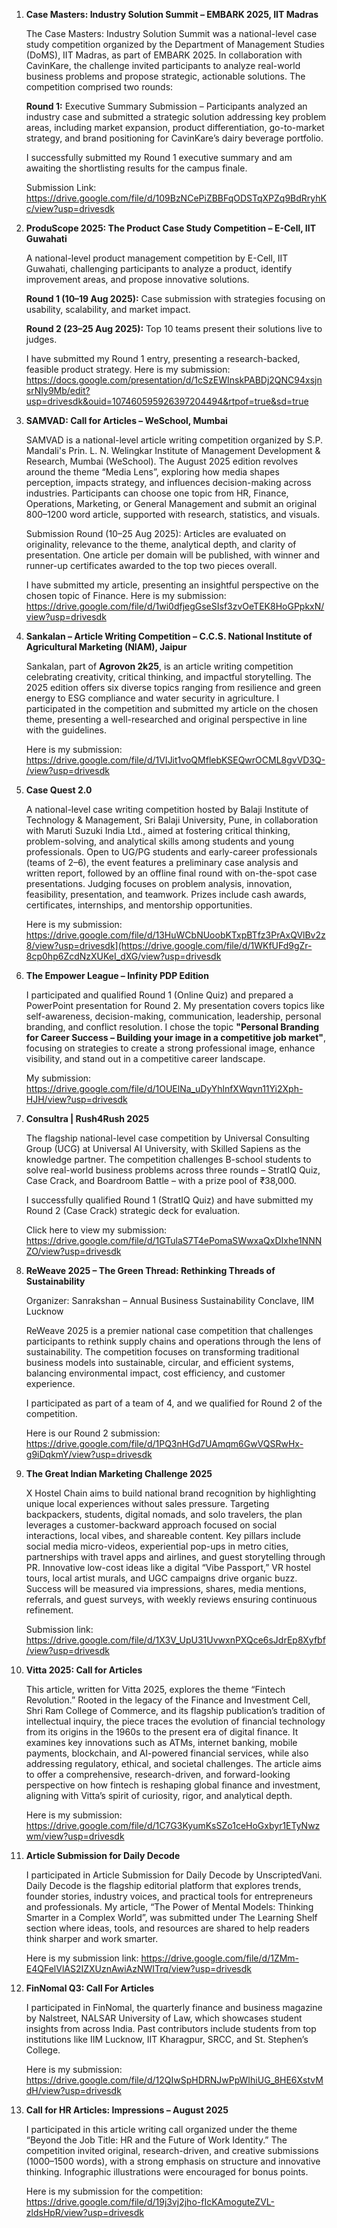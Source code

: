1. **Case Masters: Industry Solution Summit – EMBARK 2025, IIT Madras**

   The Case Masters: Industry Solution Summit was a national-level case study competition organized by the Department of Management Studies (DoMS), IIT Madras, as part of EMBARK 2025. In collaboration with CavinKare, the challenge invited participants to analyze real-world business problems and propose strategic, actionable solutions.
The competition comprised two rounds:

   **Round 1:** Executive Summary Submission – Participants analyzed an industry case and submitted a strategic solution addressing key problem areas, including market expansion, product differentiation, go-to-market strategy, and brand positioning for CavinKare’s dairy beverage portfolio.

   I successfully submitted my Round 1 executive summary and am awaiting the shortlisting results for the campus finale.

   Submission Link: https://drive.google.com/file/d/109BzNCePiZBBFqODSTqXPZq9BdRryhKc/view?usp=drivesdk

 2. **ProduScope 2025: The Product Case Study Competition – E-Cell, IIT Guwahati**

    A national-level product management competition by E-Cell, IIT Guwahati, challenging participants to analyze a product, identify improvement areas, and propose innovative solutions.

    **Round 1 (10–19 Aug 2025):** Case submission with strategies focusing on usability, scalability, and market impact.

    **Round 2 (23–25 Aug 2025):** Top 10 teams present their solutions live to judges.

    I have submitted my Round 1 entry, presenting a research-backed, feasible product strategy. Here is my submission: https://docs.google.com/presentation/d/1cSzEWInskPABDj2QNC94xsjnsrNIy9Mb/edit?usp=drivesdk&ouid=107460595926397204494&rtpof=true&sd=true

 3. **SAMVAD: Call for Articles – WeSchool, Mumbai**

    SAMVAD is a national-level article writing competition organized by S.P. Mandali's Prin. L. N. Welingkar Institute of Management Development & Research, Mumbai (WeSchool). The August 2025 edition revolves around the theme “Media Lens”, exploring how media shapes perception, impacts strategy, and influences decision-making across industries. Participants can choose one topic from HR, Finance, Operations, Marketing, or General Management and submit an original 800–1200 word article, supported with research, statistics, and visuals.

    Submission Round (10–25 Aug 2025): Articles are evaluated on originality, relevance to the theme, analytical depth, and clarity of presentation. One article per domain will be published, with winner and runner-up certificates awarded to the top two pieces overall.

    I have submitted my article, presenting an insightful perspective on the chosen topic of Finance. Here is my submission: https://drive.google.com/file/d/1wi0dfjegGseSIsf3zvOeTEK8HoGPpkxN/view?usp=drivesdk

 4. **Sankalan – Article Writing Competition – C.C.S. National Institute of Agricultural Marketing (NIAM), Jaipur**

    Sankalan, part of **Agrovon 2k25**, is an article writing competition celebrating creativity, critical thinking, and impactful storytelling. The 2025 edition offers six diverse topics ranging from resilience and green energy to ESG compliance and water security in agriculture. I participated in the competition and submitted my article on the chosen theme, presenting a well-researched and original perspective in line with the guidelines.

    Here is my submission: https://drive.google.com/file/d/1VIJit1voQMflebKSEQwrOCML8gvVD3Q-/view?usp=drivesdk

 5. **Case Quest 2.0**

    A national-level case writing competition hosted by Balaji Institute of Technology & Management, Sri Balaji University, Pune, in collaboration with Maruti Suzuki India Ltd., aimed at fostering critical thinking, problem-solving, and analytical skills among students and young professionals. Open to UG/PG students and early-career professionals (teams of 2–6), the event features a preliminary case analysis and written report, followed by an offline final round with on-the-spot case presentations. Judging focuses on problem analysis, innovation, feasibility, presentation, and teamwork. Prizes include cash awards, certificates, internships, and mentorship opportunities.

    Here is my submission: https://drive.google.com/file/d/13HuWCbNUoobKTxpBTfz3PrAxQVlBv2z8/view?usp=drivesdk](https://drive.google.com/file/d/1WKfUFd9gZr-8cp0hp6ZcdNzXUKeI_dXG/view?usp=drivesdk

 6. **The Empower League – Infinity PDP Edition**

    I participated and qualified Round 1 (Online Quiz) and prepared a PowerPoint presentation for Round 2. My presentation covers topics like self-awareness, decision-making, communication, leadership, personal branding, and conflict resolution. I chose the topic **"Personal Branding for Career Success – Building your image in a competitive job market"**, focusing on strategies to create a strong professional image, enhance visibility, and stand out in a competitive career landscape.

    My submission: https://drive.google.com/file/d/1OUElNa_uDyYhlnfXWqvn11Yi2Xph-HJH/view?usp=drivesdk

 7. **Consultra | Rush4Rush 2025**

    The flagship national-level case competition by Universal Consulting Group (UCG) at Universal AI University, with Skilled Sapiens as the knowledge partner. The competition challenges B-school students to solve real-world business problems across three rounds – StratIQ Quiz, Case Crack, and Boardroom Battle – with a prize pool of ₹38,000.

    I successfully qualified Round 1 (StratIQ Quiz) and have submitted my Round 2 (Case Crack) strategic deck for evaluation.

    Click here to view my submission: https://drive.google.com/file/d/1GTulaS7T4ePomaSWwxaQxDIxhe1NNNZO/view?usp=drivesdk

 8. **ReWeave 2025 – The Green Thread: Rethinking Threads of Sustainability**

    Organizer: Sanrakshan – Annual Business Sustainability Conclave, IIM Lucknow

    ReWeave 2025 is a premier national case competition that challenges participants to rethink supply chains and operations through the lens of sustainability. The competition focuses on transforming traditional business models into sustainable, circular, and efficient systems, balancing environmental impact, cost efficiency, and customer experience.

    I participated as part of a team of 4, and we qualified for Round 2 of the competition.

    Here is our Round 2 submission: https://drive.google.com/file/d/1PQ3nHGd7UAmqm6GwVQSRwHx-g9iDqkmY/view?usp=drivesdk

 9. **The Great Indian Marketing Challenge 2025**

     X Hostel Chain aims to build national brand recognition by highlighting unique local experiences without sales pressure. Targeting backpackers, students, digital nomads, and solo travelers, the plan leverages a customer-backward approach focused on social interactions, local vibes, and shareable content. Key pillars include social media micro-videos, experiential pop-ups in metro cities, partnerships with travel apps and airlines, and guest storytelling through PR. Innovative low-cost ideas like a digital “Vibe Passport,” VR hostel tours, local artist murals, and UGC campaigns drive organic buzz. Success will be measured via impressions, shares, media mentions, referrals, and guest surveys, with weekly reviews ensuring continuous refinement.

    Submission link: https://drive.google.com/file/d/1X3V_UpU31UvwxnPXQce6sJdrEp8Xyfbf/view?usp=drivesdk

 10. **Vitta 2025: Call for Articles**

     This article, written for Vitta 2025, explores the theme “Fintech Revolution.” Rooted in the legacy of the Finance and Investment Cell, Shri Ram College of Commerce, and its flagship publication’s tradition of intellectual inquiry, the piece traces the evolution of financial technology from its origins in the 1960s to the present era of digital finance. It examines key innovations such as ATMs, internet banking, mobile payments, blockchain, and AI-powered financial services, while also addressing regulatory, ethical, and societal challenges. The article aims to offer a comprehensive, research-driven, and forward-looking perspective on how fintech is reshaping global finance and investment, aligning with Vitta’s spirit of curiosity, rigor, and analytical depth.

     Here is my submission: https://drive.google.com/file/d/1C7G3KyumKsSZo1ceHoGxbyr1ETyNwzwm/view?usp=drivesdk

 11. **Article Submission for Daily Decode**

     I participated in Article Submission for Daily Decode by UnscriptedVani. Daily Decode is the flagship editorial platform that explores trends, founder stories, industry voices, and practical tools for entrepreneurs and professionals. My article, “The Power of Mental Models: Thinking Smarter in a Complex World”, was submitted under The Learning Shelf section where ideas, tools, and resources are shared to help readers think sharper and work smarter.

     Here is my submission link: https://drive.google.com/file/d/1ZMm-E4QFelVlAS2IZXUznAwiAzNWITrq/view?usp=drivesdk

 12. **FinNomal Q3: Call For Articles**

     I participated in FinNomal, the quarterly finance and business magazine by Nalstreet, NALSAR University of Law, which showcases student insights from across India. Past contributors include students from top institutions like IIM Lucknow, IIT Kharagpur, SRCC, and St. Stephen’s College.

     Here is my submission: https://drive.google.com/file/d/12QIwSpHDRNJwPpWIhiUG_8HE6XstvMdH/view?usp=drivesdk

 13. **Call for HR Articles: Impressions – August 2025**

     I participated in this article writing call organized under the theme “Beyond the Job Title: HR and the Future of Work Identity.” The competition invited original, research-driven, and creative submissions (1000–1500 words), with a strong emphasis on structure and innovative thinking. Infographic illustrations were encouraged for bonus points.

     Here is my submission for the competition: https://drive.google.com/file/d/19j3vj2jho-fIcKAmoguteZVL-zldsHpR/view?usp=drivesdk
